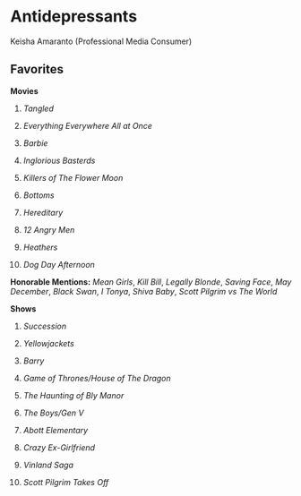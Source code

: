 # Antidepressants
Keisha Amaranto (Professional Media Consumer)

## **Favorites**


**Movies**

1. *Tangled*

2. *Everything Everywhere All at Once*

3. *Barbie*

4. *Inglorious Basterds*

5. *Killers of The Flower Moon*

6. *Bottoms*

7. *Hereditary*

8. *12 Angry Men*

9. *Heathers*

10. *Dog Day Afternoon*

**Honorable Mentions:** *Mean Girls*, *Kill Bill*, *Legally Blonde*, *Saving Face*, *May December*, *Black Swan*, *I Tonya*, *Shiva Baby*, *Scott Pilgrim vs The World*



**Shows**

1. *Succession*

2. *Yellowjackets*

3. *Barry*

4. *Game of Thrones/House of The Dragon*

5. *The Haunting of Bly Manor*

6. *The Boys/Gen V*

7. *Abott Elementary*

8. *Crazy Ex-Girlfriend*

9. *Vinland Saga*

10. *Scott Pilgrim Takes Off*
